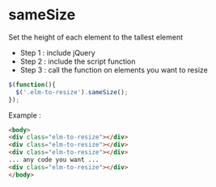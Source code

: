 # sameSize

Set the height of each element to the tallest element

 * Step 1 : include jQuery
 * Step 2 : include the script function
 * Step 3 : call the function on elements you want to resize
```javascript
$(function(){
  $('.elm-to-resize').sameSize();
});
```
Example :

```HTML
<body>
<div class="elm-to-resize"></div>
<div class="elm-to-resize"></div>
<div class="elm-to-resize"></div>
... any code you want ...
<div class="elm-to-resize"></div>
</body>
```
